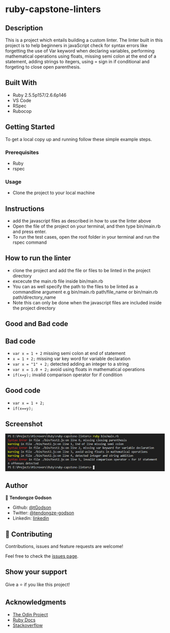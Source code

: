 # ruby-capstone-linters

## Description
This is a project which entails building a custom linter. The linter built in this project is to help beginners in javaScript check for syntax errors like forgetting the use of Var keyword when declaring variables, performing mathematical operations using floats, missing semi colon at the end of a statement, adding strings to itegers, using = sign in if conditional and forgeting to close open parenthesis.

## Built With

- Ruby 2.5.5p157/2.6.6p146
- VS Code
- RSpec
- Rubocop

## Getting Started

To get a local copy up and running follow these simple example steps.

### Prerequisites

- Ruby
- rspec

### Usage

- Clone the project to your local machine

## Instructions
- add the javascript files as described in how to use the linter above
- Open the file of the project on your terminal, and then type bin/main.rb and press enter.
- To run the test cases, open the root folder in your terminal and run the rspec command


## How to run the linter

- clone the project and add the file or files to be linted in the project directory
- excecute the main.rb file inside bin/main.rb
- You can as well specify the path to the files to be linted as a commandline argument e.g 
bin/main.rb path/file_name or bin/main.rb path/directory_name
- Note this can only be done when the javascript files are included inside the project directory

## Good and Bad code

## Bad code
- `var x = 1 + 2` missing semi colon at end of statement
- `x = 1 + 2;` missing var key word for variable declaration
- `var x = "1" + 2;` detected adding an integer to a string
- `var x = 1.0 + 2;` avoid using floats in mathematical operations
- `if(x=y);` invalid comparison operator for if condition

## Good code
- `var x = 1 + 2;` 
- `if(x==y);`


## Screenshot 

![screenshot](./app_screenshot.PNG)

## Author

👤 **Tendongze Godson**

- Github: [@tGodson](https://github.com/tGodson) 
- Twitter: [@tendongze-godson](https://twitter.com/tendongze-godson) 
- Linkedin: [linkedin](https://linkedin.com/in/tendongze95) 

## 🤝 Contributing

Contributions, issues and feature requests are welcome!

Feel free to check the <a href="https://github.com/tGodson/ruby-capstone-linters/issues" target="_blank">issues page</a>.

## Show your support

Give a ⭐️ if you like this project!

## Acknowledgments
 
- <a href="https://www.theodinproject.com/" target="_blank">The Odin Project</a>
- <a href="https://ruby-doc.org/core-2.6.1/" target="_blank">Ruby Docs</a>
- <a href="https://www.stackoverflow.com/" target="_blank">Stackoverflow</a>

